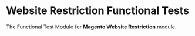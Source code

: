 # Website Restriction Functional Tests

The Functional Test Module for **Magento Website Restriction** module.
